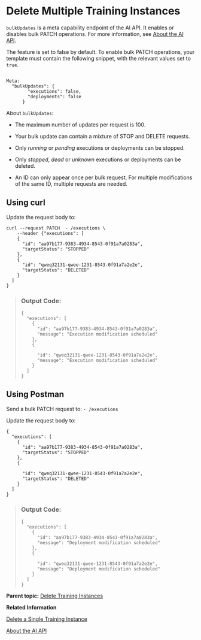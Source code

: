 <!-- loioc1c3cc3e3f88417ba785ab8e29564e82 -->

# Delete Multiple Training Instances



`bulkUpdates` is a meta capability endpoint of the AI API. It enables or disables bulk PATCH operations. For more information, see [About the AI API](about-the-ai-api-716d4c3.md).

The feature is set to false by default. To enable bulk PATCH operations, your template must contain the following snippet, with the relevant values set to `true`.

```

Meta:
  "bulkUpdates": {
        "executions": false,
        "deployments": false
      }
```

About `bulkUpdates`:

-   The maximum number of updates per request is 100.

-   Your bulk update can contain a mixture of STOP and DELETE requests.

-   Only *running* or *pending* executions or deployments can be stopped.

-   Only *stopped*, *dead* or *unknown* executions or deployments can be deleted.

-   An ID can only appear once per bulk request. For multiple modifications of the same ID, multiple requests are needed.




<a name="loioc1c3cc3e3f88417ba785ab8e29564e82__section_sfh_r2m_jwb"/>

## Using curl

Update the request body to:

```
curl --request PATCH  - /executions \
    --header {"executions": [
    {
      "id": "aa97b177-9383-4934-8543-0f91a7a0283a",
      "targetStatus": "STOPPED"
    },
    {
      "id": "qweq32131-qwee-1231-8543-0f91a7a2e2e",
      "targetStatus": "DELETED"
    }
  ]
}

```

> ### Output Code:  
> ```
> {
>   "executions": [
>     {
>       "id": "aa97b177-9383-4934-8543-0f91a7a0283a",
>       "message": "Execution modification scheduled"
>     },
>     {
> 
>       "id": "qweq32131-qwee-1231-8543-0f91a7a2e2e",
>       "message": "Execution modification scheduled"
>     }
>   ]
> }
> 
> ```



<a name="loioc1c3cc3e3f88417ba785ab8e29564e82__section_tfh_r2m_jwb"/>

## Using Postman

Send a bulk PATCH request to: `- /executions`

Update the request body to:

```
{
  "executions": [
    {
      "id": "aa97b177-9383-4934-8543-0f91a7a0283a",
      "targetStatus": "STOPPED"
    },
    {

      "id": "qweq32131-qwee-1231-8543-0f91a7a2e2e",
      "targetStatus": "DELETED"
    }
  ]
}

```

> ### Output Code:  
> ```
> {
>   "executions": [
>     {
>       "id": "aa97b177-9383-4934-8543-0f91a7a0283a",
>       "message": "Deployment modification scheduled"
>     },
>     {
> 
>       "id": "qweq32131-qwee-1231-8543-0f91a7a2e2e",
>       "message": "Deployment modification scheduled"
>     }
>   ]
> }
> 
> ```

**Parent topic:** [Delete Training Instances](delete-training-instances-612ce17.md "")

**Related Information**  


[Delete a Single Training Instance](delete-a-single-training-instance-dd71f16.md "")

[About the AI API](about-the-ai-api-716d4c3.md "The AI API lets you manage your AI assets (such as training scripts, data, models, and model servers) across multiple runtimes.")

